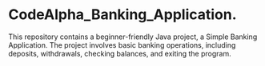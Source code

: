 # CodeAlpha_Banking_Application.
This repository contains a beginner-friendly Java project, a Simple Banking Application. The project involves basic banking operations, including deposits, withdrawals, checking balances, and exiting the program.
